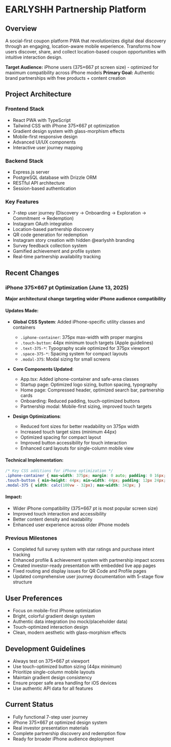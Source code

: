 # EARLYSHH Partnership Platform

## Overview
A social-first coupon platform PWA that revolutionizes digital deal discovery through an engaging, location-aware mobile experience. Transforms how users discover, share, and collect location-based coupon opportunities with intuitive interaction design.

**Target Audience:** iPhone users (375×667 pt screen size) - optimized for maximum compatibility across iPhone models
**Primary Goal:** Authentic brand partnerships with free products + content creation

## Project Architecture

### Frontend Stack
- React PWA with TypeScript
- Tailwind CSS with iPhone 375×667 pt optimization
- Gradient design system with glass-morphism effects
- Mobile-first responsive design
- Advanced UI/UX components
- Interactive user journey mapping

### Backend Stack
- Express.js server
- PostgreSQL database with Drizzle ORM
- RESTful API architecture
- Session-based authentication

### Key Features
- 7-step user journey (Discovery → Onboarding → Exploration → Commitment → Redemption)
- Instagram OAuth integration
- Location-based partnership discovery
- QR code generation for redemption
- Instagram story creation with hidden @earlyshh branding
- Survey feedback collection system
- Gamified achievement and profile system
- Real-time partnership availability tracking

## Recent Changes

### iPhone 375×667 pt Optimization (June 13, 2025)
**Major architectural change targeting wider iPhone audience compatibility**

#### Updates Made:
- **Global CSS System**: Added iPhone-specific utility classes and containers
  - `.iphone-container`: 375px max-width with proper margins
  - `.touch-button`: 44px minimum touch targets (Apple guidelines)
  - `.text-375-*`: Typography scale optimized for 375px viewport
  - `.space-375-*`: Spacing system for compact layouts
  - `.modal-375`: Modal sizing for small screens

- **Core Components Updated**:
  - App.tsx: Added iphone-container and safe-area classes
  - Startup page: Optimized logo sizing, button spacing, typography
  - Home page: Compressed header, optimized search bar, partnership cards
  - Onboarding: Reduced padding, touch-optimized buttons
  - Partnership modal: Mobile-first sizing, improved touch targets

- **Design Optimizations**:
  - Reduced font sizes for better readability on 375px width
  - Increased touch target sizes (minimum 44px)
  - Optimized spacing for compact layout
  - Improved button accessibility for touch interaction
  - Enhanced card layouts for single-column mobile view

#### Technical Implementation:
```css
/* Key CSS additions for iPhone optimization */
.iphone-container { max-width: 375px; margin: 0 auto; padding: 0 16px; }
.touch-button { min-height: 44px; min-width: 44px; padding: 12px 24px; font-size: 16px; }
.modal-375 { width: calc(100vw - 32px); max-width: 343px; }
```

#### Impact:
- Wider iPhone compatibility (375×667 pt is most popular screen size)
- Improved touch interaction and accessibility
- Better content density and readability
- Enhanced user experience across older iPhone models

### Previous Milestones
- Completed full survey system with star ratings and purchase intent tracking
- Enhanced profile & achievement system with partnership impact scores
- Created investor-ready presentation with embedded live app pages
- Fixed routing and display issues for QR Code and Profile pages
- Updated comprehensive user journey documentation with 5-stage flow structure

## User Preferences
- Focus on mobile-first iPhone optimization
- Bright, colorful gradient design system
- Authentic data integration (no mock/placeholder data)
- Touch-optimized interaction design
- Clean, modern aesthetic with glass-morphism effects

## Development Guidelines
- Always test on 375×667 pt viewport
- Use touch-optimized button sizing (44px minimum)
- Prioritize single-column mobile layouts
- Maintain gradient design consistency
- Ensure proper safe area handling for iOS devices
- Use authentic API data for all features

## Current Status
- Fully functional 7-step user journey
- iPhone 375×667 pt optimized design system
- Real investor presentation materials
- Complete partnership discovery and redemption flow
- Ready for broader iPhone audience deployment